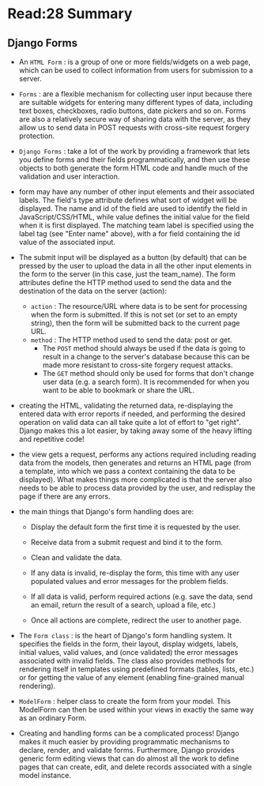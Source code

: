 # Read:28 Summary
## Django Forms
* An `HTML Form` : is a group of one or more fields/widgets on a web page, which can be used to collect information from users for submission to a server.
* `Forms` : are a flexible mechanism for collecting user input because there are suitable widgets for entering many different types of data, including text boxes, checkboxes,
radio buttons, date pickers and so on. Forms are also a relatively secure way of sharing data with the server, as they allow us to send data in POST requests
with cross-site request forgery protection.
* `Django Forms` : take a lot of the work by providing a framework that lets you define forms and their fields programmatically, and then use
these objects to both generate the form HTML code and handle much of the validation and user interaction.
*  form may have any number of other input elements and their associated labels. The field's type attribute defines what sort of widget will be displayed.
The name and id of the field are used to identify the field in JavaScript/CSS/HTML, while value defines the initial value for the field when it is first 
displayed. The matching team label is specified using the label tag (see "Enter name" above), with a for field containing the id value of the associated input.
* The submit input will be displayed as a button (by default) that can be pressed by the user to upload the data in all the other input elements in the form
to the server (in this case, just the team_name). The form attributes define the HTTP method used to send the data and the destination of the data on the server (action):
  * `action` : The resource/URL where data is to be sent for processing when the form is submitted. If this is not set (or set to an empty string), then the form will be 
  submitted back to the current page URL.
  * `method` : The HTTP method used to send the data: post or get.
    * The `POST` method should always be used if the data is going to result in a change to the server's database because this can be made more resistant to 
    cross-site forgery request attacks.
    * The `GET` method should only be used for forms that don't change user data (e.g. a search form). It is recommended for when you want to be able
    to bookmark or share the URL.
* creating the HTML, validating the returned data, re-displaying the entered data with error reports if needed, and performing the desired operation 
on valid data can all take quite a lot of effort to "get right". Django makes this a lot easier, by taking away some of the heavy lifting and repetitive code!
* the view gets a request, performs any actions required including reading data from the models, then generates and returns an HTML page (from a template, into 
which we pass a context containing the data to be displayed). What makes things more complicated is that the server also needs to be able to process 
data provided by the user, and redisplay the page if there are any errors.
* the main things that Django's form handling does are:
  * Display the default form the first time it is requested by the user.

  * Receive data from a submit request and bind it to the form.

  * Clean and validate the data.

  * If any data is invalid, re-display the form, this time with any user populated values and error messages for the problem fields.

  * If all data is valid, perform required actions (e.g. save the data, send an email, return the result of a search, upload a file, etc.)

  * Once all actions are complete, redirect the user to another page.

* The `Form class` : is the heart of Django's form handling system. It specifies the fields in the form, their layout, display widgets, labels, initial values,
valid values, and (once validated) the error messages associated with invalid fields. The class also provides methods for rendering itself in templates 
using predefined formats (tables, lists, etc.) or for getting the value of any element (enabling fine-grained manual rendering).
* `ModelForm` : helper class to create the form from your model. This ModelForm can then be used within your views in exactly the same way as an ordinary Form.
* Creating and handling forms can be a complicated process! Django makes it much easier by providing programmatic mechanisms to declare, render, and validate 
forms. Furthermore, Django provides generic form editing views that can do almost all the work to define pages that can create, edit, and delete 
records associated with a single model instance.

    
    
    
    
    
    
    
    
    
    
    
    
    
    
    
    
    
